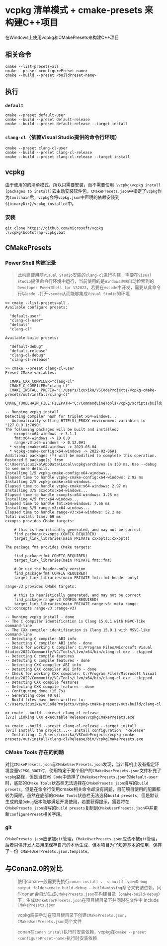 vcpkg 清单模式 + cmake-presets 来构建C++项目
==========

在Windows上使用vcpkg和CMakePresets来构建C++项目

## 相关命令
```
cmake --list-presets=all .
cmake --preset <configurePreset-name>
cmake --build --preset <buildPreset-name> 
```

## 执行
### `default`
```
cmake --preset default-user
cmake --build --preset default-release
cmake --build --preset default-release --target install
```
### `clang-cl`（依赖Visual Studio提供的命令行环境）
```
cmake --preset clang-cl-user
cmake --build --preset clang-cl-release
cmake --build --preset clang-cl-release --target install
```

## vcpkg
由于使用的的清单模式，所以只需要安装，而不需要使用`.\vcpkg\vcpkg install [packages to install]`去主动安装软件包，`CMakePresets.json`中指定了`vcpkg`作为`toolchain`后，`vcpkg`会将`vcpkg.json`中声明的依赖安装到`${binaryDir}/vcpkg_installed`中。

### 安装
```
git clone https://github.com/microsoft/vcpkg
.\vcpkg\bootstrap-vcpkg.bat
```

## CMakePresets
### Power Shell 构建记录
> 此构建使用随`Visual Studio`安装的`clang-cl`进行构建，需要在`Visual Studio`提供命令行环境中运行，当前使用的是`Windows终端`自动检索到的`Developer PowerShell for VS2022`，若要在`vscode`中开发，需要从此命令行以`code .`打开`vscode`从而能够集成`Visual Studio`的环境
```
>> cmake --list-presets=all .
Available configure presets:

  "default-user"
  "clang-cl-user"
  "default"
  "clang-cl"

Available build presets:

  "default-debug"
  "default-release"
  "clang-cl-debug"
  "clang-cl-release"

>> cmake --preset clang-cl-user
Preset CMake variables:

  CMAKE_CXX_COMPILER="clang-cl"
  CMAKE_C_COMPILER="clang-cl"
  CMAKE_INSTALL_PREFIX="C:/Users/icuxika/VSCodeProjects/vcpkg-cmake-presets/out/install/clang-cl"
  CMAKE_TOOLCHAIN_FILE:FILEPATH="C:/CommandLineTools/vcpkg/scripts/buildsystems/vcpkg.cmake"

-- Running vcpkg install
Detecting compiler hash for triplet x64-windows...
-- Automatically setting HTTP(S)_PROXY environment variables to "127.0.0.1:7890".
The following packages will be built and installed:
    cxxopts:x64-windows -> 3.1.1
    fmt:x64-windows -> 10.0.0
    range-v3:x64-windows -> 0.12.0#1
  * vcpkg-cmake:x64-windows -> 2023-05-04
  * vcpkg-cmake-config:x64-windows -> 2022-02-06#1
Additional packages (*) will be modified to complete this operation.
Restored 5 package(s) from C:\Users\icuxika\AppData\Local\vcpkg\archives in 133 ms. Use --debug to see more details.
Installing 1/5 vcpkg-cmake-config:x64-windows...
Elapsed time to handle vcpkg-cmake-config:x64-windows: 2.92 ms
Installing 2/5 vcpkg-cmake:x64-windows...
Elapsed time to handle vcpkg-cmake:x64-windows: 2.97 ms
Installing 3/5 cxxopts:x64-windows...
Elapsed time to handle cxxopts:x64-windows: 3.25 ms
Installing 4/5 fmt:x64-windows...
Elapsed time to handle fmt:x64-windows: 7.66 ms
Installing 5/5 range-v3:x64-windows...
Elapsed time to handle range-v3:x64-windows: 52.2 ms
Total install time: 69 ms
cxxopts provides CMake targets:

    # this is heuristically generated, and may not be correct
    find_package(cxxopts CONFIG REQUIRED)
    target_link_libraries(main PRIVATE cxxopts::cxxopts)

The package fmt provides CMake targets:

    find_package(fmt CONFIG REQUIRED)
    target_link_libraries(main PRIVATE fmt::fmt)

    # Or use the header-only version
    find_package(fmt CONFIG REQUIRED)
    target_link_libraries(main PRIVATE fmt::fmt-header-only)

range-v3 provides CMake targets:

    # this is heuristically generated, and may not be correct
    find_package(range-v3 CONFIG REQUIRED)
    target_link_libraries(main PRIVATE range-v3::meta range-v3::concepts range-v3::range-v3)

-- Running vcpkg install - done
-- The C compiler identification is Clang 15.0.1 with MSVC-like command-line
-- The CXX compiler identification is Clang 15.0.1 with MSVC-like command-line
-- Detecting C compiler ABI info
-- Detecting C compiler ABI info - done
-- Check for working C compiler: C:/Program Files/Microsoft Visual Studio/2022/Community/VC/Tools/Llvm/x64/bin/clang-cl.exe - skipped
-- Detecting C compile features
-- Detecting C compile features - done
-- Detecting CXX compiler ABI info
-- Detecting CXX compiler ABI info - done
-- Check for working CXX compiler: C:/Program Files/Microsoft Visual Studio/2022/Community/VC/Tools/Llvm/x64/bin/clang-cl.exe - skipped
-- Detecting CXX compile features
-- Detecting CXX compile features - done
-- Configuring done (15.7s)
-- Generating done (0.0s)
-- Build files have been written to: C:/Users/icuxika/VSCodeProjects/vcpkg-cmake-presets/out/build/clang-cl

>> cmake --build --preset clang-cl-release
[2/2] Linking CXX executable Release\VcpkgCmakePresets.exe

>> cmake --build --preset clang-cl-release --target install
[0/1] Install the project...-- Install configuration: "Release"
-- Installing: C:/Users/icuxika/VSCodeProjects/vcpkg-cmake-presets/out/install/clang-cl/Release/bin/VcpkgCmakePresets.exe
```
### CMake Tools 存在的问题
对比`CMakePresets.json`与`CMakeUserPresets.json`发现，当计算机上没有指定环境变量`VCPKG_ROOT`时，使用特定于某个用户的`CMakeUserPresets.json`文件补充了`vcpkg`路径，但是当在`VS Code`中选择了`CMakeUserPresets.json`的`default-user`时，底部的`CMake Tools`状态栏无法选择在`CMakePresets.json`填写的`build presets`，但是在命令行使用cmake相关命令却没有问题，目前项目使用的配置都较为简陋，虽然在底部的`CMake Tools`状态栏无法选择`build presets`，但是默认生成的是`Debug`版本能够满足开发使用，若要获得提示，需要将在`CMakePresets.json`填写的`build presets`复制到`CMakeUserPresets.json`中并更新`configurePreset`相关字段。

### git
`CMakePresets.json`应该被`git`管理，`CMakeUserPresets.json`应该不被`git`管理，后者只供开发人员用来保存自己的本地生成，但本项目为了知道基本的使用，保存了一份` CMakeUserPresets.json.template`。

## 与Conan2.0的对比
> 使用conan一般需要先执行`conan install . -s build_type=Debug --output-folder=cmake-build-debug --build=missing`命令来安装依赖，同时conan会自动生成`CMakePresets.json`在构建目录（`cmake-build-debug`）下，生成`CMakeUserPresets.json`在项目根目录下并同时在文件中 include `CMakePresets.json`

> vcpkg需要手动在项目根目录下创建`CMakePresets.json`，`CMakeUserPresets.json`两个文件

> conan在`conan install`执行时安装依赖，vcpkg在`cmake --preset <configurePreset-name>`执行时安装依赖